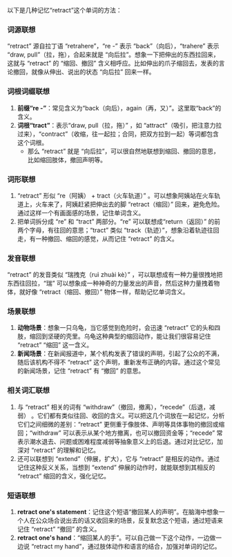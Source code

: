 以下是几种记忆“retract”这个单词的方法：

### 词源联想
“retract” 源自拉丁语 “retrahere”，“re -” 表示 “back”（向后），“trahere” 表示 “draw, pull”（拉，拖），合起来就是 “向后拉”。想象一下把伸出的东西拉回来，这就与 “retract” 的 “缩回、撤回” 含义相呼应。比如伸出的爪子缩回去，发表的言论撤回，就像从伸出、说出的状态 “向后拉” 回来一样。

### 词根词缀联想
1. **前缀“re -”**：常见含义为“back（向后），again（再，又）”。这里取“back”的含义。
2. **词根“tract”**：表示“draw, pull（拉，拖）” ，如 “attract”（吸引，把注意力拉过来），“contract”（收缩，往一起拉；合同，把双方拉到一起）等词都包含这个词根。
   - 那么 “retract” 就是 “向后拉”，可以很自然地联想到缩回、撤回的意思，比如缩回肢体，撤回声明等。

### 词形联想
1. “retract” 形似 “re（阿姨） + tract（火车轨道）” 。可以想象阿姨站在火车轨道上，火车来了，阿姨赶紧把伸出去的脚 “retract（缩回）” 回来，避免危险。通过这样一个有画面感的场景，记住单词含义。
2. 把单词拆分成 “re” 和 “tract” 两部分。“re” 可以联想成“return（返回）” 的前两个字母，有往回的意思；“tract” 类似 “track（轨迹）”，想象沿着轨迹往回走，有一种撤回、缩回的感觉，从而记住 “retract” 的含义。

### 发音联想
“retract” 的发音类似 “瑞拽克（ruì zhuài kè）” ，可以联想成有一种力量很拽地把东西往回拉，“瑞” 可以想象成一种神奇的力量发出的声音，然后这种力量拽着物体，就好像 “retract（缩回、撤回）” 物体一样，帮助记忆单词含义。

### 场景联想
1. **动物场景**：想象一只乌龟，当它感觉到危险时，会迅速 “retract” 它的头和四肢，缩回到坚硬的壳里。乌龟这种典型的缩回动作，能让我们很容易记住 “retract” “缩回” 这一含义。
2. **新闻场景**：在新闻报道中，某个机构发表了错误的声明，引起了公众的不满，随后该机构不得不 “retract” 这个声明，重新发布正确的内容。通过这个常见的新闻场景，记住 “retract” 有 “撤回” 的意思。

### 相关词汇联想
1. 与 “retract” 相关的词有 “withdraw”（撤回，撤离），“recede”（后退，减弱） 。它们都有类似往回、收回的含义。可以把这几个词放在一起记忆，分析它们之间细微的差别：“retract” 更侧重于像肢体、声明等具体事物的撤回或缩回；“withdraw” 可以表示从某个地方撤离，也可以撤回资金等；“recede” 常表示潮水退去、问题或困难程度减弱等抽象意义上的后退。通过对比记忆，加深对 “retract” 的理解和记忆。
2. 还可以联想到 “extend”（伸展，扩大），它与 “retract” 是相反的动作。通过记住这种反义关系，当想到 “extend” 伸展的动作时，就能联想到其相反的 “retract” 缩回的含义，强化记忆。

### 短语联想
1. **retract one's statement**：记住这个短语“撤回某人的声明”。在脑海中想象一个人在公众场合说出去的话又收回来的场景，反复默念这个短语，通过短语来记住 “retract” “撤回” 的含义。
2. **retract one's hand**：“缩回某人的手”。可以自己做一下这个动作，一边做一边说 “retract my hand”，通过肢体动作和语言的结合，加强对单词的记忆。 